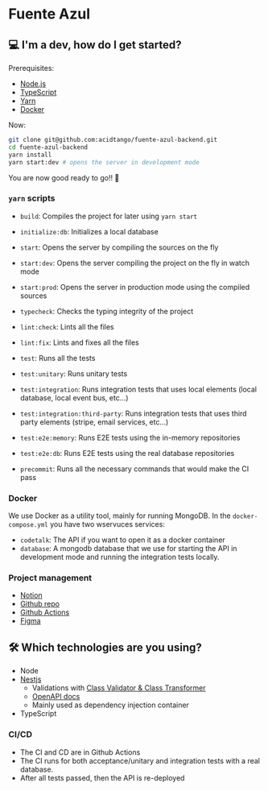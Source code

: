 # Fuente Azul

## 💻 I'm a dev, how do I get started?

Prerequisites:

- [Node.js](https://nodejs.org/es/download)
- [TypeScript](https://www.typescriptlang.org)
- [Yarn](https://yarnpkg.com/)
- [Docker](https://docs.docker.com/get-docker/)

Now:

```bash
git clone git@github.com:acidtango/fuente-azul-backend.git
cd fuente-azul-backend
yarn install
yarn start:dev # opens the server in development mode
```

You are now good ready to go!! 👯

### `yarn` scripts

- `build`: Compiles the project for later using `yarn start`
- `initialize:db`: Initializes a local database
- `start`: Opens the server by compiling the sources on the fly
- `start:dev`: Opens the server compiling the project on the fly in watch mode
- `start:prod`: Opens the server in production mode using the compiled sources
- `typecheck`: Checks the typing integrity of the project
- `lint:check`: Lints all the files
- `lint:fix`: Lints and fixes all the files

- `test`: Runs all the tests
- `test:unitary`: Runs unitary tests
- `test:integration`: Runs integration tests that uses local elements (local database, local event bus, etc...)
- `test:integration:third-party`: Runs integration tests that uses third party elements (stripe, email services, etc...)
- `test:e2e:memory`: Runs E2E tests using the in-memory repositories
- `test:e2e:db`: Runs E2E tests using the real database repositories
- `precommit`: Runs all the necessary commands that would make the CI pass

### Docker

We use Docker as a utility tool, mainly for running MongoDB. In the `docker-compose.yml` you have two wservuces services:

- `codetalk`: The API if you want to open it as a docker container
- `database`: A mongodb database that we use for starting the API in development mode and running the integration tests locally.

### Project management

- [Notion](https://www.notion.so/acidtango/Mahou-Fuente-Azul-14230ddedca080979c81c2f1a3460f80)
- [Github repo](https://github.com/acidtango/fuente-azul-backend)
- [Github Actions](https://github.com/acidtango/fuente-azul-backend/actions)
- [Figma](https://www.figma.com/design/05318e3AFTWoFMwGj4ow4B/Design---Fuente-Azul)

## 🛠 Which technologies are you using?

- Node
- [Nestjs](https://nestjs.com/)
    - Validations with [Class Validator & Class Transformer](https://docs.nestjs.com/techniques/validation)
    - [OpenAPI docs](https://docs.nestjs.com/openapi/introduction)
    - Mainly used as dependency injection container
- TypeScript

### CI/CD

- The CI and CD are in Github Actions
- The CI runs for both acceptance/unitary and integration tests with a real database.
- After all tests passed, then the API is re-deployed